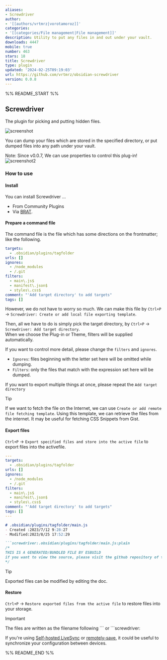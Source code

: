 ```yaml
---
aliases:
- Screwdriver
author:
- '[[authors/vrtmrz|vorotamoroz]]'
categories:
- '[[categories/File management|File management]]'
description: Utility to put any files in and out under your vault.
downloads: 4447
mobile: true
number: 463
stars: 18
title: Screwdriver
type: plugin
updated: '2024-02-25T09:19:03'
url: https://github.com/vrtmrz/obsidian-screwdriver
version: 0.0.8
---
```


%% README_START %%

## Screwdriver

The plugin for picking and putting hidden files.

![screenshot](https://user-images.githubusercontent.com/45774780/158567788-fbea41ba-d07d-4faf-bc09-ce241a0c9f67.gif)

You can dump your files which are stored in the specified directory, or put dumped files into any path under your vault.


Note: Since v0.0.7, We can use properties to control this plug-in!
![screenshot2](https://github.com/vrtmrz/obsidian-screwdriver/assets/45774780/7c9b2a08-e3d2-498a-8678-60e009fcb6e1)


### How to use

#### Install
You can install Screwdriver ... 
- From Community Plugins
- Via [BRAT](https://github.com/TfTHacker/obsidian42-brat).

#### Prepare a command file

The command file is the file which has some directions on the frontmatter; like the following.

```yaml
targets:
  - .obsidian/plugins/tagfolder
urls: []
ignores:
  - /node_modules
  - /.git
filters:
  - main\.js$
  - manifest\.json$
  - styles\.css$
comment: "'Add target directory' to add targets"
tags: []
```
However, we do not have to worry so much. We can make this file by `Ctrl+P` -> `Screwdriver: Create or add local file exporting template`.

Then, all we have to do is simply pick the target directory, by `Ctrl+P` -> `Screwdriver: Add target directory`.  
When we choose the Plug-in or Theme, filters will be supplied automatically. 

If you want to control more detail, please change the `filters` and `ignores`.
- `Ignores`: files beginning with the letter set here will be omitted while dumping.
- `Filters`: only the files that match with the expression set here will be dumped.

If you want to export multiple things at once, please repeat the `Add target directory`

>[!TIP]
>If we want to fetch the file on the Internet, we can use `Create or add remote file fetching template`. 
>Using this template, we can retrieve the files from the internet. It may be useful for fetching CSS Snippets from Gist.

#### Export files

`Ctrl+P` -> `Export specified files and store into the active file` to export files into the activefile.

```yaml
---
targets:
  - .obsidian/plugins/tagfolder
urls: []
ignores:
  - /node_modules
  - /.git
filters:
  - main\.js$
  - manifest\.json$
  - styles\.css$
comment: "'Add target directory' to add targets"
tags: []
---
```
```md
# .obsidian/plugins/tagfolder/main.js 
- Created :2023/7/12 9:28:27 
- Modified:2023/8/25 17:52:29 

```screwdriver:.obsidian/plugins/tagfolder/main.js:plain
/*
THIS IS A GENERATED/BUNDLED FILE BY ESBUILD
if you want to view the source, please visit the github repository of this plugin
*/
```

>[!TIP]
>Exported files can be modified by editing the doc.

#### Restore
`Ctrl+P` -> `Restore exported files from the active file` to restore files into your storage.

>[!IMPORTANT]
>The files are written as the filename following \`\`\` or \`\`\`screwdriver:

If you're using [Self-hosted LiveSync](https://github.com/vrtmrz/obsidian-livesync) or [remotely-save](https://github.com/fyears/remotely-save), it could be useful to synchronize your configuration between devices.


%% README_END %%